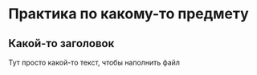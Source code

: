# Практика по какому-то предмету
## Какой-то заголовок

Тут просто какой-то текст, чтобы наполнить файл